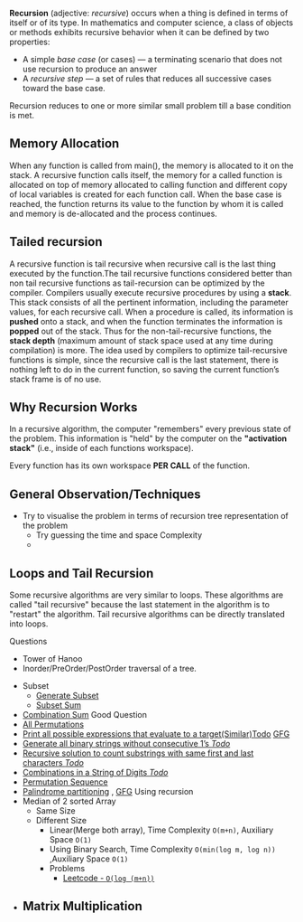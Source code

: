 **Recursion** (adjective: _recursive_) occurs when a thing is defined in terms of itself or of its type. In mathematics and computer science, a class of objects or methods exhibits recursive behavior when it can be defined by two properties:

-   A simple _base case_ (or cases) — a terminating scenario that does not use recursion to produce an answer
-   A _recursive step_ — a set of rules that reduces all successive cases toward the base case.

Recursion reduces to one or more similar small problem till a base condition is met.


## Memory Allocation
When any function is called from main(), the memory is allocated to it on the stack. A recursive function calls itself, the memory for a called function is allocated on top of memory allocated to calling function and different copy of local variables is created for each function call. When the base case is reached, the function returns its value to the function by whom it is called and memory is de-allocated and the process continues.

## Tailed recursion
A recursive function is tail recursive when recursive call is the last thing executed by the function.The tail recursive functions considered better than non tail recursive functions as tail-recursion can be optimized by the compiler. Compilers usually execute recursive procedures by using a **stack**. This stack consists of all the pertinent information, including the parameter values, for each recursive call. When a procedure is called, its information is **pushed** onto a stack, and when the function terminates the information is **popped** out of the stack. Thus for the non-tail-recursive functions, the **stack depth** (maximum amount of stack space used at any time during compilation) is more. The idea used by compilers to optimize tail-recursive functions is simple, since the recursive call is the last statement, there is nothing left to do in the current function, so saving the current function’s stack frame is of no use.

## Why Recursion Works

In a recursive algorithm, the computer "remembers" every previous state of the problem. This information is "held" by the computer on the **"activation stack"** (i.e., inside of each functions workspace).

Every function has its own workspace **PER CALL** of the function.


## General Observation/Techniques
-	Try to visualise the problem in terms of recursion tree representation of the problem
	-	Try guessing the time and space Complexity
	-	


## Loops and Tail Recursion
Some recursive algorithms are very similar to loops. These algorithms are called "tail recursive" because the last statement in the algorithm is to "restart" the algorithm. Tail recursive algorithms can be directly translated into loops.


Questions
* Tower of Hanoo
* Inorder/PreOrder/PostOrder traversal of a tree.


- Subset
	- [Generate Subset](https://leetcode.com/problems/subsets-ii/)
	- [Subset Sum](https://practice.geeksforgeeks.org/problems/subset-sums2234)
- [Combination Sum](https://leetcode.com/problems/combination-sum/) Good Question
- [All Permutations](https://leetcode.com/problems/permutations/)
- [Print all possible expressions that evaluate to a target(Similar)Todo](https://leetcode.com/problems/24-game/) [GFG](https://leetcode.com/problems/24-game/)
- [Generate all binary strings without consecutive 1’s *Todo*](https://www.geeksforgeeks.org/generate-binary-strings-without-consecutive-1s/)
- [Recursive solution to count substrings with same first and last characters *Todo*](https://www.geeksforgeeks.org/recursive-solution-count-substrings-first-last-characters/)
- [Combinations in a String of Digits *Todo*](https://www.geeksforgeeks.org/combinations-string-digits/)
- [Permutation Sequence](https://leetcode.com/problems/permutation-sequence/)
- [Palindrome partitioning](https://leetcode.com/problems/palindrome-partitioning/) , [GFG](https://www.geeksforgeeks.org/palindrome-partitioning-dp-17/?ref=lbp) Using recursion
- Median of 2 sorted Array
	- Same Size
	- Different Size
		- Linear(Merge both array), Time Complexity `O(m+n)`, Auxiliary Space `O(1)`
		- Using Binary Search, Time Complexity `O(min(log m, log n))` ,Auxiliary Space `O(1)`
		- Problems
			- [Leetcode - `O(log (m+n))`](https://leetcode.com/problems/median-of-two-sorted-arrays/)
- Matrix Multiplication
	- 

